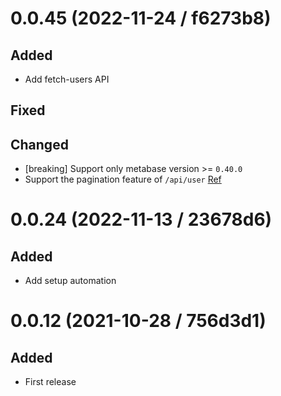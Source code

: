 # 0.0.45 (2022-11-24 / f6273b8)

## Added

- Add fetch-users API

## Fixed

## Changed

- [breaking] Support only metabase version >= `0.40.0`
- Support the pagination feature of `/api/user` [Ref](https://github.com/metabase/metabase/wiki/What%27s-new-in-0.40.0-for-Metabase-REST-API-clients)

# 0.0.24 (2022-11-13 / 23678d6)

## Added

- Add setup automation

# 0.0.12 (2021-10-28 / 756d3d1)

## Added

- First release